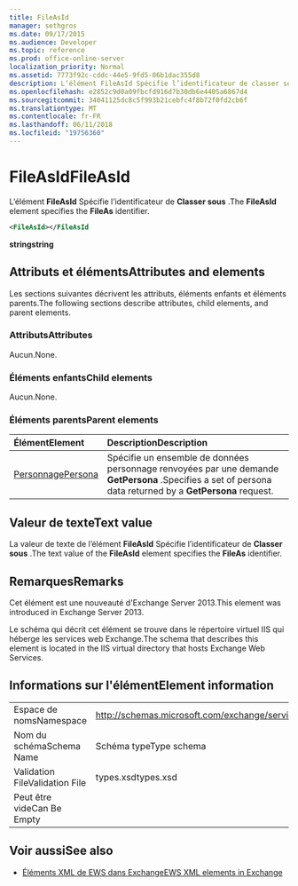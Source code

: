 ```yaml
---
title: FileAsId
manager: sethgros
ms.date: 09/17/2015
ms.audience: Developer
ms.topic: reference
ms.prod: office-online-server
localization_priority: Normal
ms.assetid: 7773f92c-cddc-44e5-9fd5-06b1dac355d8
description: L’élément FileAsId Spécifie l’identificateur de classer sous.
ms.openlocfilehash: e2852c9d0a09fbcfd916d7b30db6e4405a6867d4
ms.sourcegitcommit: 34041125dc8c5f993b21cebfc4f8b72f0fd2cb6f
ms.translationtype: MT
ms.contentlocale: fr-FR
ms.lasthandoff: 06/11/2018
ms.locfileid: "19756360"
---
```

# <a name="fileasid"></a><span data-ttu-id="9427b-103">FileAsId</span><span class="sxs-lookup"><span data-stu-id="9427b-103">FileAsId</span></span>

<span data-ttu-id="9427b-104">L’élément **FileAsId** Spécifie l’identificateur de **Classer sous** .</span><span class="sxs-lookup"><span data-stu-id="9427b-104">The **FileAsId** element specifies the **FileAs** identifier.</span></span> 
  
```XML
<FileAsId></FileAsId
```

 <span data-ttu-id="9427b-105">**string**</span><span class="sxs-lookup"><span data-stu-id="9427b-105">**string**</span></span>
## <a name="attributes-and-elements"></a><span data-ttu-id="9427b-106">Attributs et éléments</span><span class="sxs-lookup"><span data-stu-id="9427b-106">Attributes and elements</span></span>

<span data-ttu-id="9427b-107">Les sections suivantes décrivent les attributs, éléments enfants et éléments parents.</span><span class="sxs-lookup"><span data-stu-id="9427b-107">The following sections describe attributes, child elements, and parent elements.</span></span>
  
### <a name="attributes"></a><span data-ttu-id="9427b-108">Attributs</span><span class="sxs-lookup"><span data-stu-id="9427b-108">Attributes</span></span>

<span data-ttu-id="9427b-109">Aucun.</span><span class="sxs-lookup"><span data-stu-id="9427b-109">None.</span></span>
  
### <a name="child-elements"></a><span data-ttu-id="9427b-110">Éléments enfants</span><span class="sxs-lookup"><span data-stu-id="9427b-110">Child elements</span></span>

<span data-ttu-id="9427b-111">Aucun.</span><span class="sxs-lookup"><span data-stu-id="9427b-111">None.</span></span>
  
### <a name="parent-elements"></a><span data-ttu-id="9427b-112">Éléments parents</span><span class="sxs-lookup"><span data-stu-id="9427b-112">Parent elements</span></span>

|<span data-ttu-id="9427b-113">**Élément**</span><span class="sxs-lookup"><span data-stu-id="9427b-113">**Element**</span></span>|<span data-ttu-id="9427b-114">**Description**</span><span class="sxs-lookup"><span data-stu-id="9427b-114">**Description**</span></span>|
|:-----|:-----|
|[<span data-ttu-id="9427b-115">Personnage</span><span class="sxs-lookup"><span data-stu-id="9427b-115">Persona</span></span>](persona.md) <br/> |<span data-ttu-id="9427b-116">Spécifie un ensemble de données personnage renvoyées par une demande **GetPersona** .</span><span class="sxs-lookup"><span data-stu-id="9427b-116">Specifies a set of persona data returned by a **GetPersona** request.</span></span>  <br/> |
   
## <a name="text-value"></a><span data-ttu-id="9427b-117">Valeur de texte</span><span class="sxs-lookup"><span data-stu-id="9427b-117">Text value</span></span>

<span data-ttu-id="9427b-118">La valeur de texte de l’élément **FileAsId** Spécifie l’identificateur de **Classer sous** .</span><span class="sxs-lookup"><span data-stu-id="9427b-118">The text value of the **FileAsId** element specifies the **FileAs** identifier.</span></span> 
  
## <a name="remarks"></a><span data-ttu-id="9427b-119">Remarques</span><span class="sxs-lookup"><span data-stu-id="9427b-119">Remarks</span></span>

<span data-ttu-id="9427b-120">Cet élément est une nouveauté d'Exchange Server 2013.</span><span class="sxs-lookup"><span data-stu-id="9427b-120">This element was introduced in Exchange Server 2013.</span></span>
  
<span data-ttu-id="9427b-121">Le schéma qui décrit cet élément se trouve dans le répertoire virtuel IIS qui héberge les services web Exchange.</span><span class="sxs-lookup"><span data-stu-id="9427b-121">The schema that describes this element is located in the IIS virtual directory that hosts Exchange Web Services.</span></span>
  
## <a name="element-information"></a><span data-ttu-id="9427b-122">Informations sur l'élément</span><span class="sxs-lookup"><span data-stu-id="9427b-122">Element information</span></span>

|||
|:-----|:-----|
|<span data-ttu-id="9427b-123">Espace de noms</span><span class="sxs-lookup"><span data-stu-id="9427b-123">Namespace</span></span>  <br/> |http://schemas.microsoft.com/exchange/services/2006/types  <br/> |
|<span data-ttu-id="9427b-124">Nom du schéma</span><span class="sxs-lookup"><span data-stu-id="9427b-124">Schema Name</span></span>  <br/> |<span data-ttu-id="9427b-125">Schéma type</span><span class="sxs-lookup"><span data-stu-id="9427b-125">Type schema</span></span>  <br/> |
|<span data-ttu-id="9427b-126">Validation File</span><span class="sxs-lookup"><span data-stu-id="9427b-126">Validation File</span></span>  <br/> |<span data-ttu-id="9427b-127">types.xsd</span><span class="sxs-lookup"><span data-stu-id="9427b-127">types.xsd</span></span>  <br/> |
|<span data-ttu-id="9427b-128">Peut être vide</span><span class="sxs-lookup"><span data-stu-id="9427b-128">Can Be Empty</span></span>  <br/> ||
   
## <a name="see-also"></a><span data-ttu-id="9427b-129">Voir aussi</span><span class="sxs-lookup"><span data-stu-id="9427b-129">See also</span></span>



- [<span data-ttu-id="9427b-130">Éléments XML de EWS dans Exchange</span><span class="sxs-lookup"><span data-stu-id="9427b-130">EWS XML elements in Exchange</span></span>](ews-xml-elements-in-exchange.md)

